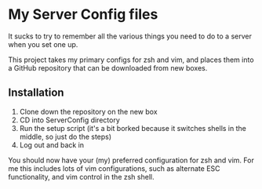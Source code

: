 # My Server Config files

It sucks to try to remember all the various things you need to do to a server when you set one up.

This project takes my primary configs for zsh and vim, and places them into a GitHub repository that can be downloaded from new boxes.

## Installation

1. Clone down the repository on the new box
2. CD into ServerConfig directory
3. Run the setup script (it's a bit borked because it switches shells in the middle, so just do the steps)
4. Log out and back in

You should now have your (my) preferred configuration for zsh and vim. For me this includes lots of vim configurations, such as alternate ESC functionality, and vim control in the zsh shell.

